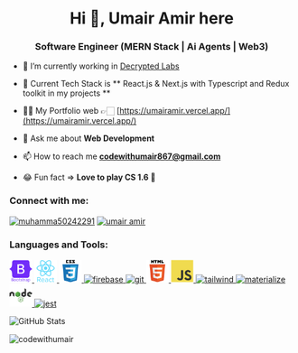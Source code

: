 <h1 align="center">Hi 👋, Umair Amir here</h1>
<h3 align="center">Software Engineer (MERN Stack | Ai Agents | Web3)</h3>

- 🔭 I’m currently working in [Decrypted Labs]([https://ecommerceinside.co/](https://www.linkedin.com/company/decryptedlabs/posts/?feedView=all))

- 🌱 Current Tech Stack is ** React.js & Next.js with Typescript and Redux toolkit in my projects **

<!-- - 👨‍💻 My Shopify Portfolio web 👉🏻 [https://shopifyexpert.netlify.app/](https://shopifyexpert.netlify.app/) -->

- 👨‍💻 My Portfolio web 👉🏻 [https://umairamir.vercel.app/](https://umairamir.vercel.app/)

- 💬 Ask me about **Web Development**

- 📫 How to reach me **codewithumair867@gmail.com**

- 😂 Fun fact => **Love to play CS 1.6 🔫**

<h3 align="left">Connect with me:</h3>
<p align="left">
<a href="https://twitter.com/muhamma50242291" target="_blank"><img align="center" src="https://raw.githubusercontent.com/rahuldkjain/github-profile-readme-generator/master/src/images/icons/Social/twitter.svg" alt="muhamma50242291" height="30" width="40" /></a>
<a href="https://www.linkedin.com/in/umair-amir-30b32721a/" target="_blank"><img align="center" src="https://raw.githubusercontent.com/rahuldkjain/github-profile-readme-generator/master/src/images/icons/Social/linked-in-alt.svg" alt="umair amir" height="30" width="40" /></a>
</p>

<h3 align="left">Languages and Tools:</h3>
<p align="left"></a> <a href="https://getbootstrap.com" target="_blank" rel="noreferrer"> <img src="https://raw.githubusercontent.com/devicons/devicon/master/icons/bootstrap/bootstrap-plain-wordmark.svg" alt="bootstrap" width="40" height="40"/> </a> <a href="https://reactjs.org/" target="_blank" rel="noreferrer"> <img src="https://raw.githubusercontent.com/devicons/devicon/master/icons/react/react-original-wordmark.svg" alt="react" width="40" height="40"/> </a> <a href="https://www.w3schools.com/css/" target="_blank" rel="noreferrer"> <img src="https://raw.githubusercontent.com/devicons/devicon/master/icons/css3/css3-original-wordmark.svg" alt="css3" width="40" height="40"/> </a> <a href="https://firebase.google.com/" target="_blank" rel="noreferrer"> <img src="https://www.vectorlogo.zone/logos/firebase/firebase-icon.svg" alt="firebase" width="40" height="40"/> </a> <a href="https://git-scm.com/" target="_blank" rel="noreferrer"> <img src="https://www.vectorlogo.zone/logos/git-scm/git-scm-icon.svg" alt="git" width="40" height="40"/> </a> <a href="https://www.w3.org/html/" target="_blank" rel="noreferrer"> <img src="https://raw.githubusercontent.com/devicons/devicon/master/icons/html5/html5-original-wordmark.svg" alt="html5" width="40" height="40"/> </a> <a href="https://developer.mozilla.org/en-US/docs/Web/JavaScript" target="_blank" rel="noreferrer"> <img src="https://raw.githubusercontent.com/devicons/devicon/master/icons/javascript/javascript-original.svg" alt="javascript" width="40" height="40"/> </a> <a href="https://tailwindcss.com/" target="_blank" rel="noreferrer"> <img src="https://www.vectorlogo.zone/logos/tailwindcss/tailwindcss-icon.svg" alt="tailwind" width="40" height="40"/> </a> <a href="https://materializecss.com/" target="_blank" rel="noreferrer"> <img src="https://raw.githubusercontent.com/prplx/svg-logos/5585531d45d294869c4eaab4d7cf2e9c167710a9/svg/materialize.svg" alt="materialize" width="40" height="40"/> </a> <a href="https://nodejs.org" target="_blank" rel="noreferrer"> <img src="https://raw.githubusercontent.com/devicons/devicon/master/icons/nodejs/nodejs-original-wordmark.svg" alt="nodejs" width="40" height="40"/> </a> <a href="https://jestjs.io" target="_blank" rel="noreferrer"> <img src="https://www.vectorlogo.zone/logos/jestjsio/jestjsio-icon.svg" alt="jest" width="40" height="40"/> </a> </p>


![GitHub Stats](https://github-readme-stats.vercel.app/api?username=codewithumair&theme=radical)

<p><img align="center" src="https://github-readme-streak-stats.herokuapp.com/?user=codewithumair&" alt="codewithumair" /></p>
